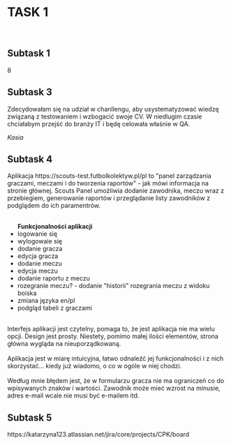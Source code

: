 # TASK 1
<br>
<h2>Subtask 1</h2>
8
<br />
<h2>Subtask 3</h2>
<p>Zdecydowałam się na udział w chanllengu, aby usystematyzować wiedzę związaną z testowaniem i wzbogacić swoje CV. W niedlugim czasie chciałabym przejść do branży IT i będę celowała właśnie w QA.</p> <em>Kasia</em>
<br />
<h2> Subtask 4</h2>
Aplikacja https://scouts-test.futbolkolektyw.pl/pl to "panel zarządzania graczami, meczami i do tworzenia raportów" - jak mówi informacja na stronie głównej. Scouts Panel umożliwia dodanie zawodnika, meczu wraz z przebiegiem, generowanie raportów i przeglądanie listy zawodników z podglądem do ich paramentrów.
<br /><br />
<ul><strong>Funkcjonalności aplikacji</strong>
<li>logowanie się</li>
<li>wylogowaie się</li>
<li>dodanie gracza</li>
<li>edycja gracza</li>
<li>dodanie meczu</li>
<li>edycja meczu</li>
<li>dodanie raportu z meczu</li>
<li>rozegranie meczu? - dodanie "historii" rozegrania meczu z widoku boiska</li>
<li>zmiana języka en/pl</li>
<li>podgląd tabeli z graczami</li>
</ul>
<br />
Interfejs aplikacji jest czytelny, pomaga to, że jest aplikacja nie ma wielu opcji. Design jest prosty. Niestety, pomimo małej ilości elementów, strona główna wygląda na nieuporządkowaną.
<br /><br />
Aplikacja jest w miarę intuicyjna, łatwo odnaleźć jej funkcjonalności i z nich skorzystać... kiedy już wiadomo, o co w ogóle w niej chodzi.
<br /><br />
Według mnie błędem jest, że w formularzu gracza nie ma ograniczeń co do wpisywanych znaków i wartości. Zawodnik może mieć wzrost na minusie, adres e-mail wcale nie musi być e-mailem itd.
<br />
<h2>Subtask 5</h2>
https://katarzyna123.atlassian.net/jira/core/projects/CPK/board
